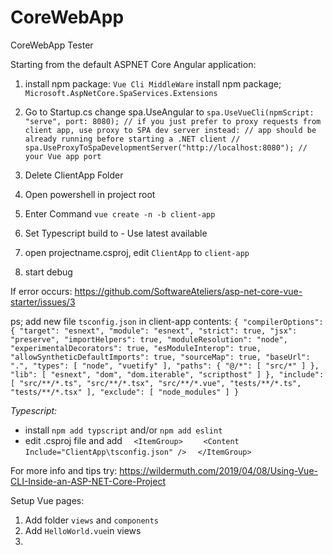 # CoreWebApp
CoreWebApp Tester



Starting from the default ASPNET Core Angular application:

1. install npm package: `Vue Cli MiddleWare`
   install npm package; `Microsoft.AspNetCore.SpaServices.Extensions`
    
2. Go to Startup.cs
  change spa.UseAngular to 
  `spa.UseVueCli(npmScript: "serve", port: 8080);
                    // if you just prefer to proxy requests from client app, use proxy to SPA dev server instead:
                    // app should be already running before starting a .NET client
                    // spa.UseProxyToSpaDevelopmentServer("http://localhost:8080"); // your Vue app port
                    `
  
3. Delete ClientApp Folder
4. Open powershell in project root
5. Enter Command `vue create -n -b client-app`
6. Set Typescript build to - Use latest available
7. open projectname.csproj, edit `ClientApp` to `client-app`
8. start debug

If error occurs:
https://github.com/SoftwareAteliers/asp-net-core-vue-starter/issues/3

ps;
add new file  `tsconfig.json` in client-app
contents:
`{
  "compilerOptions": {
    "target": "esnext",
    "module": "esnext",
    "strict": true,
    "jsx": "preserve",
    "importHelpers": true,
    "moduleResolution": "node",
    "experimentalDecorators": true,
    "esModuleInterop": true,
    "allowSyntheticDefaultImports": true,
    "sourceMap": true,
    "baseUrl": ".",
    "types": [
      "node",
      "vuetify"
    ],
    "paths": {
      "@/*": [
        "src/*"
      ]
    },
    "lib": [
      "esnext",
      "dom",
      "dom.iterable",
      "scripthost"
    ]
  },
  "include": [
    "src/**/*.ts",
    "src/**/*.tsx",
    "src/**/*.vue",
    "tests/**/*.ts",
    "tests/**/*.tsx"
  ],
  "exclude": [
    "node_modules"
  ]
}`

*Typescript:*
- install `npm add typscript` and/or `npm add eslint`
- edit .csproj file and add
`  <ItemGroup>`
`    <Content Include="ClientApp\tsconfig.json" />`
`  </ItemGroup>`


For more info and tips try:
https://wildermuth.com/2019/04/08/Using-Vue-CLI-Inside-an-ASP-NET-Core-Project



Setup Vue pages:
1. Add folder `views` and `components`
2. Add `HelloWorld.vue`in views
3. 
